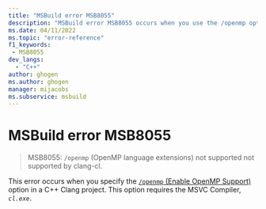 ```yaml
---
title: "MSBuild error MSB8055"
description: "MSBuild error MSB8055 occurs when you use the /openmp option with clang-cl."
ms.date: 04/11/2022
ms.topic: "error-reference"
f1_keywords:
 - MSB8055
dev_langs:
  - "C++"
author: ghogen
ms.author: ghogen
manager: mijacobs
ms.subservice: msbuild
---
```

# MSBuild error MSB8055

> MSB8055: `/openmp` (OpenMP language extensions) not supported not supported by clang-cl.

This error occurs when you specify the [`/openmp` (Enable OpenMP Support)](/cpp/build/reference/openmp-enable-openmp-2-0-support) option in a C++ Clang project. This option requires the MSVC Compiler, *`cl.exe`*.
